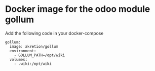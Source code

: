 # Docker image for the odoo module gollum

Add the following code in your docker-compose

```
gollum:
  image: akretion/gollum
  environment:
    - GOLLUM_PATH=/opt/wiki
  volumes:
    - .wiki:/opt/wiki
```
